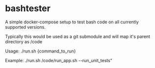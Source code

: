 # bashtester
A simple docker-compose setup to test bash code on all currently supported
versions.

Typically this would be used as a git submodule and will map it's parent directory as /code

Usage: ./run.sh {command_to_run}

Example: ./run.sh /code/run_app.sh --run_unit_tests"

